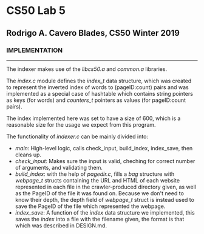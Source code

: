 # CS50 Lab 5
## Rodrigo A. Cavero Blades, CS50 Winter 2019

### IMPLEMENTATION
---
The indexer makes use of the *libcs50.a* and *common.a* libraries.

The *index.c* module defines the *index_t* data structure, which was created to represent the inverted index of words to (pageID:count) pairs and was implemented as a special case of hashtable which contains string pointers as keys (for words) and *counters_t* pointers as values (for pageID:count pairs).

The index implemented here was set to have a size of 600, which is a reasonable size for the usage we expect from this program.

The functionality of *indexer.c* can be mainly divided into:
* *main*: High-level logic, calls check_input, build_index, index_save, then cleans up.
* *check_input*: Makes sure the input is valid, cheching for correct number of arguments, and validating them.
* *build_index*: with the help of *pagedir.c*, fills a *bag* structure with *webpage_t* structs containing the URL and HTML of each website represented in each file in the crawler-produced directory given, as well as the PageID of the file it was found on. Because we don't need to know their depth, the depth field of *webpage_t* struct is instead used to save the PageID of the file which represented the webpage.
* *index_save*: A function of the *index* data structure we implemented, this saves the *index* into a file with the filename given, the format is that which was described in DESIGN.md.